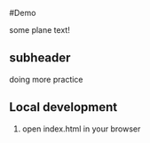 #Demo

some plane text!

## subheader
doing more practice

## Local development

1. open index.html in your browser